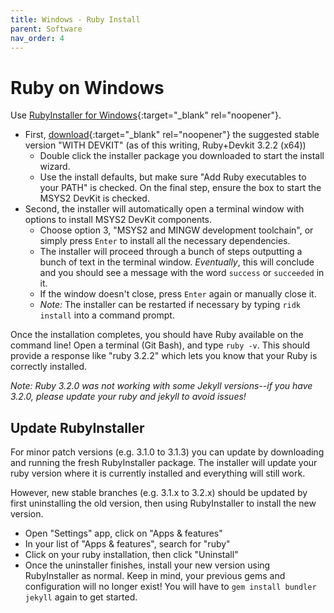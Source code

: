 ```yaml
---
title: Windows - Ruby Install
parent: Software
nav_order: 4
---
```


# Ruby on Windows

Use [RubyInstaller for Windows](https://rubyinstaller.org/){:target="_blank" rel="noopener"}.

- First, [download](https://rubyinstaller.org/downloads/){:target="_blank" rel="noopener"} the suggested stable version "WITH DEVKIT" (as of this writing, Ruby+Devkit 3.2.2 (x64))
    - Double click the installer package you downloaded to start the install wizard. 
    - Use the install defaults, but make sure "Add Ruby executables to your PATH" is checked. On the final step, ensure the box to start the MSYS2 DevKit is checked.
- Second, the installer will automatically open a terminal window with options to install MSYS2 DevKit components. 
    - Choose option 3, "MSYS2 and MINGW development toolchain", or simply press `Enter` to install all the necessary dependencies. 
    - The installer will proceed through a bunch of steps outputting a bunch of text in the terminal window. *Eventually*, this will conclude and you should see a message with the word `success` or `succeeded` in it. 
    - If the window doesn't close, press `Enter` again or manually close it. 
    - *Note:* The installer can be restarted if necessary by typing `ridk install` into a command prompt.

Once the installation completes, you should have Ruby available on the command line!
Open a terminal (Git Bash), and type `ruby -v`. 
This should provide a response like "ruby 3.2.2" which lets you know that your Ruby is correctly installed. 

*Note: Ruby 3.2.0 was not working with some Jekyll versions--if you have 3.2.0, please update your ruby and jekyll to avoid issues!*

## Update RubyInstaller

For minor patch versions (e.g. 3.1.0 to 3.1.3) you can update by downloading and running the fresh RubyInstaller package.
The installer will update your ruby version where it is currently installed and everything will still work. 

However, new stable branches (e.g. 3.1.x to 3.2.x) should be updated by first uninstalling the old version, then using RubyInstaller to install the new version. 

- Open "Settings" app, click on "Apps & features"
- In your list of "Apps & features", search for "ruby"
- Click on your ruby installation, then click "Uninstall"
- Once the uninstaller finishes, install your new version using RubyInstaller as normal. Keep in mind, your previous gems and configuration will no longer exist! You will have to `gem install bundler jekyll` again to get started.
